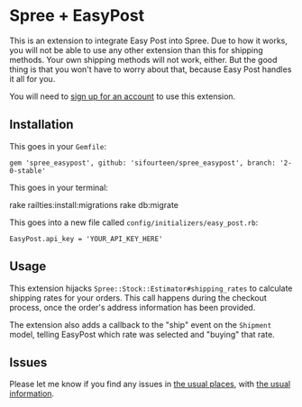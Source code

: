 # Spree + EasyPost

This is an extension to integrate Easy Post into Spree. Due to how it works, you will not be able to use any other extension than this for shipping methods. Your own shipping methods will not work, either. But the good thing is that you won't have to worry about that, because Easy Post handles it all for you.

You will need to [sign up for an account](https://www.easypost.com/) to use this extension.

## Installation

This goes in your `Gemfile`:

   `
    gem 'spree_easypost', github: 'sifourteen/spree_easypost', branch: '2-0-stable'
   `

This goes in your terminal:

   rake railties:install:migrations
   rake db:migrate

This goes into a new file called `config/initializers/easy_post.rb`:

    EasyPost.api_key = 'YOUR_API_KEY_HERE'

## Usage

This extension hijacks `Spree::Stock::Estimator#shipping_rates` to calculate shipping rates for your orders. This call happens during the checkout process, once the order's address information has been provided.

The extension also adds a callback to the "ship" event on the `Shipment` model, telling EasyPost which rate was selected and "buying" that rate.

## Issues

Please let me know if you find any issues in [the usual places](https://github.com/radar/spree_easypost/issues), with [the usual information](https://github.com/spree/spree/tree/master/CONTRIBUTING.md). 

